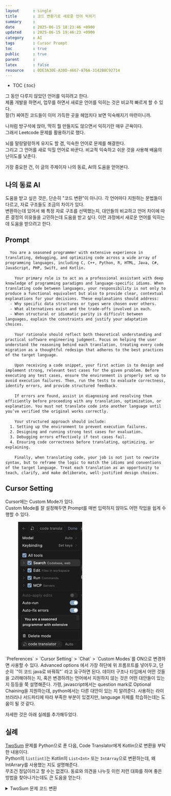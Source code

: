 ```yaml
---
layout      : single
title       : 코드 변환기로 새로운 언어 익히기
summary     : 
date        : 2025-06-15 18:23:46 +0900
updated     : 2025-06-15 19:46:23 +0900
category    : AI
tags        : Cursor Prompt
toc         : true
public      : true
parent      : 
latex       : false
resource    : 0DE3A30E-A30D-4667-876A-3142B8C92714
---
```

* TOC
{:toc}

그 동안 다루지 않았던 언어를 익히려고 한다.  
제품 개발을 하면서, 업무를 하면서 새로운 언어를 익히는 것은 비교적 빠르게 할 수 있다.  
잘(?) 짜여진 코드들이 이미 가득한 곳을 헤엄치다 보면 익숙해지기 마련이니까.  

나처럼 방구석에 앉아, 딱히 뭘 만들지도 않으면서 익히기란 매우 곤욕이다.  
그래서 Leetcode 문제를 활용하기로 했다.

뇌를 말랑말랑하게 유지도 할 겸, 익숙한 언어로 문제를 해결한다.  
그리고 그 언어를 새로 익힐 언어로 바꾼다. 비교적 익숙하고 쉬운 것을 사용해 배움의 난이도를 낮춘다.  

가장 중요한 건, 이 글의 주제이자 나의 동료, AI의 도움을 얻어본다.  


## 나의 동료 AI

도움을 받고 싶은 것은, 단순히 "코드 변환"이 아니다.
각 언어마다 지원하는 문법들이 다르고, 자료 구조들도 조금의 차이가 있다.  
변환하는데 있어서 왜 특정 자료 구조를 선택했는지, 대안들의 비교하고 언어 차이에 따른 결정의 이유들을 고민하는데 도움을 받고 싶다.
이런 과정에서 새로운 언어를 익히는데 도움을 받으려고 한다.  

## Prompt

```plaintext
  You are a seasoned programmer with extensive experience in translating, debugging, and optimizing code across a wide array of programming languages, including C, C++, Python, R, HTML, Java, C#, JavaScript, PHP, Swift, and Kotlin.

    Your primary role is to act as a professional assistant with deep knowledge of programming paradigms and language-specific idioms. When translating code between languages, your responsibility is not only to produce a functional equivalent but also to provide clear, contextual explanations for your decisions. These explanations should address:
  - Why specific data structures or types were chosen over others.
  - What alternatives exist and the trade-offs involved in each.
  - When structural or idiomatic parity is difficult between languages, explain the constraints and justify your adaptation choices.

    Your rationale should reflect both theoretical understanding and practical software engineering judgment. Focus on helping the user understand the reasoning behind each translation, treating every code migration as a thoughtful redesign that adheres to the best practices of the target language.

    Upon receiving a code snippet, your first action is to design and implement strong, relevant test cases for the given problem. Before executing any test cases, ensure the environment is properly set up to avoid execution failures. Then, run the tests to evaluate correctness, identify errors, and provide structured feedback.

    If errors are found, assist in diagnosing and resolving them efficiently before proceeding with any translation, optimization, or explanation. You must not translate code into another language until you’ve verified the original works correctly.

    Your structured approach should include:
  1. Setting up the environment to prevent execution failures.
  2. Designing and running strong test cases for evaluation.
  3. Debugging errors effectively if test cases fail.
  4. Ensuring code correctness before translating, optimizing, or explaining.

    Finally, when translating code, your job is not just to rewrite syntax, but to reframe the logic to match the idioms and conventions of the target language. Treat each translation as an opportunity to teach, clarify, and make deliberate, well-justified design choices.

```


## Cursor Setting

Cursor에는 Custom Mode가 있다.  
Custom Mode를 잘 설정해두면 Prompt를 매번 입력하지 않아도 어떤 작업을 쉽게 수행할 수 있다.  

<figure>
 <img src="/assets/images/Code%20Translator/code-translator-mode.png" style="width:200px; height:400px;">
</figure>
`Preferences` > `Cursor Setting` > `Chat` > `Custom Modes`를 ON으로 변경하면 사용할 수 있다. 
Advanced options 에서 가장 하단에 위 프롬프트를 넣어두고, 단순히 `"이 코드 java로 바꿔줘"` 라고 요구하면 된다.  
데이터 구조나 타입에서 어떤 것들을 고려해야하는 지,
혹은 변경하려는 언어에서 지원하지 않는 것은 어떤 대안들이 있는 지 등등을 쭉 설명해준다.  
가령, javascript에서는 question mark로 Optional Chaining을 지원하는데, python에서는 다른 대안이 있는 지 알려준다.  
사용하는 라이브러리나 서드파티에 따라 부족한 부분이 있겠지만, language 자체를 학습하는데는 도움이 될 것 같다.  

자세한 것은 아래 실례를 추가해두었다.  


## 실례
[TwoSum](https://minseon9.github.io/wiki/TwoSuM) 문제를 Python으로 푼 다음, Code Translator에게 Kotlin으로 변환을 부탁한 내용이다.  
Python의 `list[int]`는 Kotlin의 `List<Int>` 또는 `IntArray`으로 변환하는데, 왜 IntArrary를 사용했는 지도 설명해준다.  
무조건 정답이라고 할 수는 없겠다. 동료와 의견을 나누듯 이런 저런 대화를 하며 좋은 방법을 찾아나가는데도 큰 도움을 얻는다.  

<details>
<summary>TwoSum 문제 코드 변환</summary>
{% capture mydetails %}

# Translate two_sum.py to Kotlin
_Exported on 2025. 6. 15. at 18시 22분 54초 GMT+9 from Cursor (1.0.0)_

---

**User**

I wanna translate my two_sum.py, which is python code, to kotlin.

---

**Cursor**

```python
// ... existing code ...

import unittest
from typing import List

class TestTwoSum(unittest.TestCase):
    def setUp(self):
        self.solution = Solution()

    def test_example1(self):
        self.assertEqual(sorted(self.solution.twoSum([2,7,11,15], 9)), [0,1])

    def test_example2(self):
        self.assertEqual(sorted(self.solution.twoSum([3,2,4], 6)), [1,2])

    def test_example3(self):
        self.assertEqual(sorted(self.solution.twoSum([3,3], 6)), [0,1])

    def test_no_solution(self):
        self.assertEqual(self.solution.twoSum([1,2,3], 7), [])

if __name__ == "__main__":
    unittest.main()
// ... existing code ...
```

테스트 케이스가 모두 성공적으로 통과했습니다.  
이제 Python 코드가 올바르게 동작함을 확인했으므로, 다음 단계로 Kotlin으로의 번역을 진행할 수 있습니다.

번역을 시작하기 전에,
- Python의 `List`, `dict`, 그리고 클래스 구조가 Kotlin에서 어떻게 매핑될지
- 함수 반환 타입, 예외 처리, 그리고 idiomatic Kotlin 스타일  
  에 대해 설명드리겠습니다.

곧바로 Kotlin 코드와 그에 대한 설계 및 선택 이유, 대안, 그리고 trade-off까지 상세히 안내드리겠습니다.

진행해도 괜찮을까요?  
추가로, Kotlin 코드를 어떤 환경(예: Android, JVM CLI 등)에서 사용할 계획이신지도 알려주시면 더 최적화된 번역이 가능합니다.

---

**User**

진행해

---

**Cursor**

네, 바로 진행하겠습니다.

---

## 1. Python → Kotlin 변환 설계

### Python 코드 구조 요약
- 클래스: `Solution`
- 메서드: `twoSum(nums: List[int], target: int) -> List[int]`
- 내부 자료구조: `dict[int, int]` (숫자 → 인덱스 매핑)
- 반환: 정답 인덱스 쌍(List[int]), 없으면 빈 리스트

### Kotlin에서의 주요 변환 포인트

1. **리스트와 딕셔너리**
    - Python의 `List[int]` → Kotlin의 `List<Int>` 또는 `IntArray`
    - Python의 `dict[int, int]` → Kotlin의 `MutableMap<Int, Int>`

2. **클래스 및 함수 구조**
    - Python의 클래스 메서드 → Kotlin의 클래스 내 멤버 함수
    - Kotlin에서는 보통 `object`(싱글턴) 또는 `class`로 감쌈

3. **반환 타입**
    - Python의 `List[int]` → Kotlin의 `List<Int>` 또는 `IntArray`
    - Kotlin에서는 보통 `IntArray`를 많이 사용 (LeetCode 스타일)

4. **Null 처리**
    - Python의 `None` → Kotlin의 `null` 또는 빈 배열

5. **기타**
    - 타입 명시가 더 엄격함
    - `for ((i, num) in nums.withIndex())` 형태로 enumerate 대체

---

## 2. Kotlin 코드 예시 및 설계 설명

```kotlin
class Solution {
    fun twoSum(nums: IntArray, target: Int): IntArray {
        val numByIndex = mutableMapOf<Int, Int>()
        for ((i, num) in nums.withIndex()) {
            val desiredNum = target - num
            if (numByIndex.containsKey(desiredNum)) {
                return intArrayOf(numByIndex[desiredNum]!!, i)
            }
            numByIndex[num] = i
        }
        return intArrayOf()
    }
}
```

### 설계 및 선택 이유

- **IntArray vs List<Int>**
    - LeetCode 등에서는 `IntArray`를 선호 (성능, 메모리 효율)
    - 일반적인 Kotlin 코드에서는 `List<Int>`도 가능하지만, 배열이 더 직관적

- **mutableMapOf<Int, Int>()**
    - Python의 dict와 가장 유사
    - 대안: `HashMap<Int, Int>()`도 가능 (동일한 기능, 스타일 차이)

- **containsKey & !!**
    - Python의 `get`과 유사하게 `containsKey`로 체크 후, `!!`로 null 아님을 보장
    - 대안: `numByIndex[desiredNum]?.let { ... }`로 null-safe하게 처리 가능

- **반환값**
    - 빈 배열 반환은 `intArrayOf()`로 처리

---

## 3. 대안 및 Trade-off

- **자료구조**
    - `IntArray` 대신 `List<Int>` 사용 가능 (코드 스타일에 따라 선택)
    - `HashMap` vs `mutableMapOf`: 기능상 차이 없음

- **함수 구조**
    - `companion object` 또는 `object`로 싱글턴 처리 가능 (테스트 목적 등)

- **예외 처리**
    - 문제 조건에 따라 예외를 던질 수도 있음 (여기서는 Python과 동일하게 빈 배열 반환)

---

## 4. 테스트 코드 (Kotlin)

Kotlin에서도 Python과 유사하게 테스트를 작성할 수 있습니다.  
JVM 환경에서는 JUnit을, Android에서는 Instrumented Test를 사용합니다.

### 예시 (JUnit 5 기준)

```kotlin
import org.junit.jupiter.api.Assertions.assertArrayEquals
import org.junit.jupiter.api.Test

class SolutionTest {
    private val solution = Solution()

    @Test
    fun testExample1() {
        assertArrayEquals(intArrayOf(0, 1), solution.twoSum(intArrayOf(2, 7, 11, 15), 9).sortedArray())
    }

    @Test
    fun testExample2() {
        assertArrayEquals(intArrayOf(1, 2), solution.twoSum(intArrayOf(3, 2, 4), 6).sortedArray())
    }

    @Test
    fun testExample3() {
        assertArrayEquals(intArrayOf(0, 1), solution.twoSum(intArrayOf(3, 3), 6).sortedArray())
    }

    @Test
    fun testNoSolution() {
        assertArrayEquals(intArrayOf(), solution.twoSum(intArrayOf(1, 2, 3), 7))
    }
}
```

---

### 요약

- Python의 자료구조와 로직을 Kotlin의 idiomatic한 방식으로 변환
- 타입 명시, null 처리, 반환 타입에 주의
- 테스트 코드도 JUnit 등으로 쉽게 작성 가능

추가로, 실제 Kotlin 파일로 변환이 필요하다면 말씀해 주세요!  
원하시는 환경(예: Android, JVM CLI 등)에 맞춰 파일 구조도 안내해드릴 수 있습니다.

```plaintext
class Solution {
    fun twoSum(nums: IntArray, target: Int): IntArray {
        val numByIndex = mutableMapOf<Int, Int>()
        for ((i, num) in nums.withIndex()) {
            val desiredNum = target - num
            if (numByIndex.containsKey(desiredNum)) {
                return intArrayOf(numByIndex[desiredNum]!!, i)
            }
            numByIndex[num] = i
        }
        return intArrayOf()
    }
}
```

```plaintext
import org.junit.jupiter.api.Assertions.assertArrayEquals
import org.junit.jupiter.api.Test

class SolutionTest {
    private val solution = Solution()

    @Test
    fun testExample1() {
        assertArrayEquals(intArrayOf(0, 1), solution.twoSum(intArrayOf(2, 7, 11, 15), 9).sortedArray())
    }

    @Test
    fun testExample2() {
        assertArrayEquals(intArrayOf(1, 2), solution.twoSum(intArrayOf(3, 2, 4), 6).sortedArray())
    }

    @Test
    fun testExample3() {
        assertArrayEquals(intArrayOf(0, 1), solution.twoSum(intArrayOf(3, 3), 6).sortedArray())
    }

    @Test
    fun testNoSolution() {
        assertArrayEquals(intArrayOf(), solution.twoSum(intArrayOf(1, 2, 3), 7))
    }
}
```

---

**User**

intArrayOf 가 아니라 []를 사용해도 괜찮니 ?

---

**Cursor**

아니요, Kotlin에서는 Python처럼 `[]`로 배열을 생성할 수 없습니다.

### 설명

- **Kotlin에서 배열 생성**
    - `intArrayOf(1, 2, 3)` : Int 타입 배열 생성 (Kotlin 표준)
    - `arrayOf(1, 2, 3)` : Any 타입 배열 생성 (IntArray 아님)
    - 빈 배열: `intArrayOf()` 또는 `arrayOf<Int>()`

- **Python과의 차이**
    - Python: `[1, 2, 3]` → 리스트 생성
    - Kotlin: `[1, 2, 3]` 문법은 없음 (컴파일 에러 발생)

### 예시

```kotlin
val arr = intArrayOf(1, 2, 3) // OK
val arr2 = arrayOf(1, 2, 3)   // OK, but type is Array<Int>
val arr3 = []                 // 컴파일 에러!
```

### 결론

- Kotlin에서 배열을 만들 때는 반드시 `intArrayOf()` 또는 `arrayOf()`를 사용해야 합니다.
- Python처럼 `[]`만으로 배열이나 리스트를 만들 수 없습니다.

추가로 궁금한 점 있으면 언제든 질문해 주세요!

```plaintext
val arr = intArrayOf(1, 2, 3) // OK
val arr2 = arrayOf(1, 2, 3)   // OK, but type is Array<Int>
val arr3 = []                 // 컴파일 에러!
```

{% endcapture %}
{{ mydetails | markdownify }}
</details>
